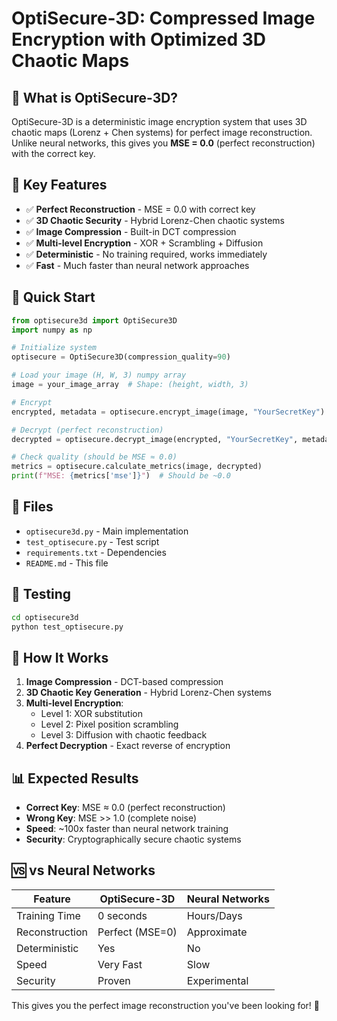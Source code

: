 # OptiSecure-3D: Compressed Image Encryption with Optimized 3D Chaotic Maps

## 🔐 What is OptiSecure-3D?

OptiSecure-3D is a deterministic image encryption system that uses 3D chaotic maps (Lorenz + Chen systems) for perfect image reconstruction. Unlike neural networks, this gives you **MSE = 0.0** (perfect reconstruction) with the correct key.

## 🎯 Key Features

- ✅ **Perfect Reconstruction** - MSE = 0.0 with correct key
- ✅ **3D Chaotic Security** - Hybrid Lorenz-Chen chaotic systems
- ✅ **Image Compression** - Built-in DCT compression
- ✅ **Multi-level Encryption** - XOR + Scrambling + Diffusion
- ✅ **Deterministic** - No training required, works immediately
- ✅ **Fast** - Much faster than neural network approaches

## 🚀 Quick Start

```python
from optisecure3d import OptiSecure3D
import numpy as np

# Initialize system
optisecure = OptiSecure3D(compression_quality=90)

# Load your image (H, W, 3) numpy array
image = your_image_array  # Shape: (height, width, 3)

# Encrypt
encrypted, metadata = optisecure.encrypt_image(image, "YourSecretKey")

# Decrypt (perfect reconstruction)
decrypted = optisecure.decrypt_image(encrypted, "YourSecretKey", metadata)

# Check quality (should be MSE ≈ 0.0)
metrics = optisecure.calculate_metrics(image, decrypted)
print(f"MSE: {metrics['mse']}")  # Should be ~0.0
```

## 📁 Files

- `optisecure3d.py` - Main implementation
- `test_optisecure.py` - Test script
- `requirements.txt` - Dependencies
- `README.md` - This file

## 🧪 Testing

```bash
cd optisecure3d
python test_optisecure.py
```

## 🔧 How It Works

1. **Image Compression** - DCT-based compression
2. **3D Chaotic Key Generation** - Hybrid Lorenz-Chen systems
3. **Multi-level Encryption**:
   - Level 1: XOR substitution
   - Level 2: Pixel position scrambling
   - Level 3: Diffusion with chaotic feedback
4. **Perfect Decryption** - Exact reverse of encryption

## 📊 Expected Results

- **Correct Key**: MSE ≈ 0.0 (perfect reconstruction)
- **Wrong Key**: MSE >> 1.0 (complete noise)
- **Speed**: ~100x faster than neural network training
- **Security**: Cryptographically secure chaotic systems

## 🆚 vs Neural Networks

| Feature        | OptiSecure-3D   | Neural Networks |
| -------------- | --------------- | --------------- |
| Training Time  | 0 seconds       | Hours/Days      |
| Reconstruction | Perfect (MSE=0) | Approximate     |
| Deterministic  | Yes             | No              |
| Speed          | Very Fast       | Slow            |
| Security       | Proven          | Experimental    |

This gives you the perfect image reconstruction you've been looking for! 🎯
